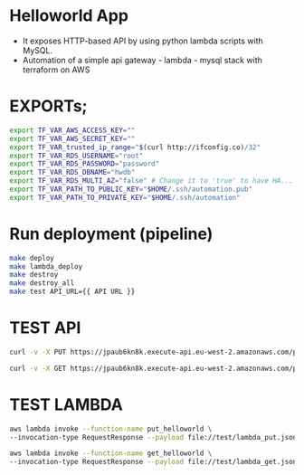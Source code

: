 # Helloworld App
  - It exposes HTTP-based API by using python lambda scripts with MySQL.
  - Automation of a simple api gateway - lambda - mysql stack with terraform on AWS

# EXPORTs;
```sh
export TF_VAR_AWS_ACCESS_KEY=""
export TF_VAR_AWS_SECRET_KEY=""
export TF_VAR_trusted_ip_range="$(curl http://ifconfig.co)/32"
export TF_VAR_RDS_USERNAME="root"
export TF_VAR_RDS_PASSWORD="password"
export TF_VAR_RDS_DBNAME="hwdb"
export TF_VAR_RDS_MULTI_AZ="false" # Change it to 'true' to have HA...
export TF_VAR_PATH_TO_PUBLIC_KEY="$HOME/.ssh/automation.pub"
export TF_VAR_PATH_TO_PRIVATE_KEY="$HOME/.ssh/automation"
```

# Run deployment (pipeline)
```sh
make deploy
make lambda_deploy
make destroy
make destroy_all
make test API_URL={{ API URL }}
```

# TEST API
```sh
curl -v -X PUT https://jpaub6kn8k.execute-api.eu-west-2.amazonaws.com/prod/hello/username?dateOfBirth=2018-01-01

curl -v -X GET https://jpaub6kn8k.execute-api.eu-west-2.amazonaws.com/prod/hello/username
```

# TEST LAMBDA
```sh
aws lambda invoke --function-name put_helloworld \
--invocation-type RequestResponse --payload file://test/lambda_put.json put_response.txt

aws lambda invoke --function-name get_helloworld \
--invocation-type RequestResponse --payload file://test/lambda_get.json get_response.txt
```
